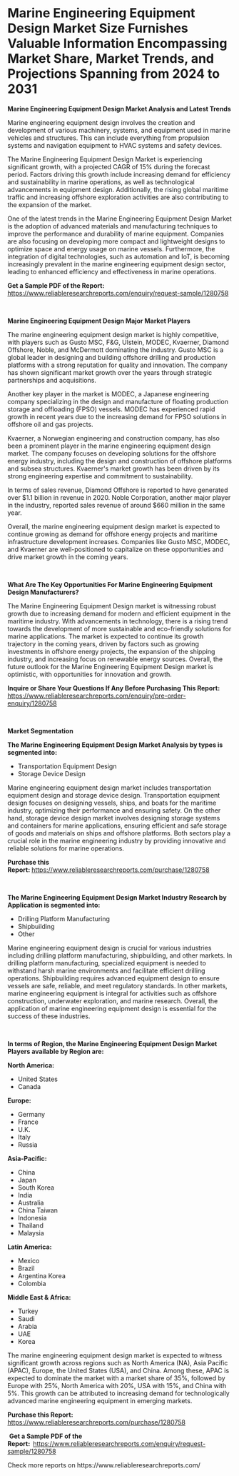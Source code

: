 <p><h1>Marine Engineering Equipment Design Market Size Furnishes Valuable Information Encompassing Market Share, Market Trends, and Projections Spanning from 2024 to 2031</h1></p><p><strong>Marine Engineering Equipment Design Market Analysis and Latest Trends</strong></p>
<p><p>Marine engineering equipment design involves the creation and development of various machinery, systems, and equipment used in marine vehicles and structures. This can include everything from propulsion systems and navigation equipment to HVAC systems and safety devices.</p><p>The Marine Engineering Equipment Design Market is experiencing significant growth, with a projected CAGR of 15% during the forecast period. Factors driving this growth include increasing demand for efficiency and sustainability in marine operations, as well as technological advancements in equipment design. Additionally, the rising global maritime traffic and increasing offshore exploration activities are also contributing to the expansion of the market.</p><p>One of the latest trends in the Marine Engineering Equipment Design Market is the adoption of advanced materials and manufacturing techniques to improve the performance and durability of marine equipment. Companies are also focusing on developing more compact and lightweight designs to optimize space and energy usage on marine vessels. Furthermore, the integration of digital technologies, such as automation and IoT, is becoming increasingly prevalent in the marine engineering equipment design sector, leading to enhanced efficiency and effectiveness in marine operations.</p></p>
<p><strong>Get a Sample PDF of the Report:&nbsp;</strong> <a href="https://www.reliableresearchreports.com/enquiry/request-sample/1280758">https://www.reliableresearchreports.com/enquiry/request-sample/1280758</a></p>
<p>&nbsp;</p>
<p><strong>Marine Engineering Equipment Design Major Market Players</strong></p>
<p><p>The marine engineering equipment design market is highly competitive, with players such as Gusto MSC, F&G, Ulstein, MODEC, Kvaerner, Diamond Offshore, Noble, and McDermott dominating the industry. Gusto MSC is a global leader in designing and building offshore drilling and production platforms with a strong reputation for quality and innovation. The company has shown significant market growth over the years through strategic partnerships and acquisitions.</p><p>Another key player in the market is MODEC, a Japanese engineering company specializing in the design and manufacture of floating production storage and offloading (FPSO) vessels. MODEC has experienced rapid growth in recent years due to the increasing demand for FPSO solutions in offshore oil and gas projects.</p><p>Kvaerner, a Norwegian engineering and construction company, has also been a prominent player in the marine engineering equipment design market. The company focuses on developing solutions for the offshore energy industry, including the design and construction of offshore platforms and subsea structures. Kvaerner's market growth has been driven by its strong engineering expertise and commitment to sustainability.</p><p>In terms of sales revenue, Diamond Offshore is reported to have generated over $1.1 billion in revenue in 2020. Noble Corporation, another major player in the industry, reported sales revenue of around $660 million in the same year.</p><p>Overall, the marine engineering equipment design market is expected to continue growing as demand for offshore energy projects and maritime infrastructure development increases. Companies like Gusto MSC, MODEC, and Kvaerner are well-positioned to capitalize on these opportunities and drive market growth in the coming years.</p></p>
<p>&nbsp;</p>
<p><strong>What Are The Key Opportunities For Marine Engineering Equipment Design Manufacturers?</strong></p>
<p><p>The Marine Engineering Equipment Design market is witnessing robust growth due to increasing demand for modern and efficient equipment in the maritime industry. With advancements in technology, there is a rising trend towards the development of more sustainable and eco-friendly solutions for marine applications. The market is expected to continue its growth trajectory in the coming years, driven by factors such as growing investments in offshore energy projects, the expansion of the shipping industry, and increasing focus on renewable energy sources. Overall, the future outlook for the Marine Engineering Equipment Design market is optimistic, with opportunities for innovation and growth.</p></p>
<p><strong>Inquire or Share Your Questions If Any Before Purchasing This Report:</strong> <a href="https://www.reliableresearchreports.com/enquiry/pre-order-enquiry/1280758">https://www.reliableresearchreports.com/enquiry/pre-order-enquiry/1280758</a></p>
<p>&nbsp;</p>
<p><strong>Market Segmentation</strong></p>
<p><strong>The Marine Engineering Equipment Design Market Analysis by types is segmented into:</strong></p>
<p><ul><li>Transportation Equipment Design</li><li>Storage Device Design</li></ul></p>
<p><p>Marine engineering equipment design market includes transportation equipment design and storage device design. Transportation equipment design focuses on designing vessels, ships, and boats for the maritime industry, optimizing their performance and ensuring safety. On the other hand, storage device design market involves designing storage systems and containers for marine applications, ensuring efficient and safe storage of goods and materials on ships and offshore platforms. Both sectors play a crucial role in the marine engineering industry by providing innovative and reliable solutions for marine operations.</p></p>
<p><strong>Purchase this Report:&nbsp;</strong><a href="https://www.reliableresearchreports.com/purchase/1280758">https://www.reliableresearchreports.com/purchase/1280758</a></p>
<p>&nbsp;</p>
<p><strong>The Marine Engineering Equipment Design Market Industry Research by Application is segmented into:</strong></p>
<p><ul><li>Drilling Platform Manufacturing</li><li>Shipbuilding</li><li>Other</li></ul></p>
<p><p>Marine engineering equipment design is crucial for various industries including drilling platform manufacturing, shipbuilding, and other markets. In drilling platform manufacturing, specialized equipment is needed to withstand harsh marine environments and facilitate efficient drilling operations. Shipbuilding requires advanced equipment design to ensure vessels are safe, reliable, and meet regulatory standards. In other markets, marine engineering equipment is integral for activities such as offshore construction, underwater exploration, and marine research. Overall, the application of marine engineering equipment design is essential for the success of these industries.</p></p>
<p>&nbsp;</p>
<p><strong>In terms of Region, the Marine Engineering Equipment Design Market Players available by Region are:</strong></p>
<p>
    <p> <strong> North America: </strong>
        <ul>
            <li>United States</li>
            <li>Canada</li>
        </ul>
        </p> 
    <p> <strong> Europe: </strong>
        <ul>
            <li>Germany</li>
            <li>France</li>
            <li>U.K.</li>
            <li>Italy</li>
            <li>Russia</li>
        </ul>
        </p> 
    <p> <strong> Asia-Pacific: </strong>
        <ul>
            <li>China</li>
            <li>Japan</li>
            <li>South Korea</li>
            <li>India</li>
            <li>Australia</li>
            <li>China Taiwan</li>
            <li>Indonesia</li>
            <li>Thailand</li>
            <li>Malaysia</li>
        </ul>
        </p> 
    <p> <strong> Latin America: </strong>
        <ul>
            <li>Mexico</li>
            <li>Brazil</li>
            <li>Argentina Korea</li>
            <li>Colombia</li>
        </ul>
        </p> 
    <p> <strong> Middle East & Africa: </strong>
        <ul>
            <li>Turkey</li>
            <li>Saudi</li>
            <li>Arabia</li>
            <li>UAE</li>
            <li>Korea</li>
        </ul>
    </p>
    </p>
<p><p>The marine engineering equipment design market is expected to witness significant growth across regions such as North America (NA), Asia Pacific (APAC), Europe, the United States (USA), and China. Among these, APAC is expected to dominate the market with a market share of 35%, followed by Europe with 25%, North America with 20%, USA with 15%, and China with 5%. This growth can be attributed to increasing demand for technologically advanced marine engineering equipment in emerging markets.</p></p>
<p><strong>Purchase this Report: </strong><a href="https://www.reliableresearchreports.com/purchase/1280758">https://www.reliableresearchreports.com/purchase/1280758</a></p>
<p>&nbsp;<strong>Get a Sample PDF of the Report:&nbsp;&nbsp;</strong><a href="https://www.reliableresearchreports.com/enquiry/request-sample/1280758">https://www.reliableresearchreports.com/enquiry/request-sample/1280758</a></p>
<p><strong></strong></p>
<p>Check more reports on https://www.reliableresearchreports.com/</p>